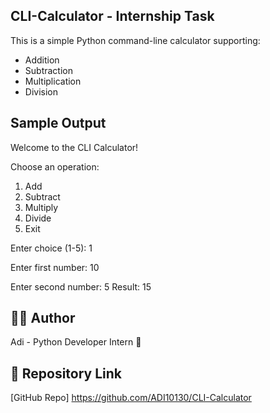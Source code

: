 ## CLI-Calculator - Internship Task

This is a simple Python command-line calculator supporting:

- Addition
- Subtraction
- Multiplication
- Division


## Sample Output
Welcome to the CLI Calculator!

Choose an operation:
1. Add
2. Subtract
3. Multiply
4. Divide
5. Exit

Enter choice (1-5): 1

Enter first number: 10

Enter second number: 5
Result: 15

## 👨‍💻 Author
Adi - Python Developer Intern 🚀
## 🔗 Repository Link
[GitHub Repo] https://github.com/ADI10130/CLI-Calculator
